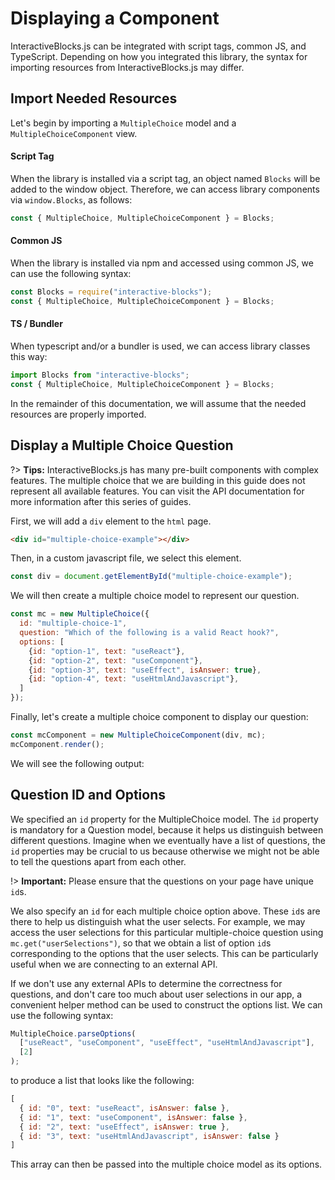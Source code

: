 # Displaying a Component

InteractiveBlocks.js can be integrated with script tags, common JS, and TypeScript.
Depending on how you integrated this library, the syntax for importing resources from InteractiveBlocks.js may differ.

## Import Needed Resources

Let's begin by importing a `MultipleChoice` model and a `MultipleChoiceComponent` view.

<!-- tabs:start -->
#### **Script Tag**
When the library is installed via a script tag, an object named `Blocks` will be added to the window object.
Therefore, we can access library components via `window.Blocks`, as follows:

```javascript
const { MultipleChoice, MultipleChoiceComponent } = Blocks;
```

#### **Common JS**

When the library is installed via npm and accessed using common JS, we can use the following syntax:

```javascript
const Blocks = require("interactive-blocks");
const { MultipleChoice, MultipleChoiceComponent } = Blocks;
```

#### **TS / Bundler**
When typescript and/or a bundler is used, we can access library classes this way:

```javascript
import Blocks from "interactive-blocks";
const { MultipleChoice, MultipleChoiceComponent } = Blocks;
```

<!-- tabs:end -->

In the remainder of this documentation, we will assume that the needed resources are properly imported.

## Display a Multiple Choice Question

?> **Tips:** InteractiveBlocks.js has many pre-built components with complex features. The multiple choice that we are building in this guide does not represent all available features. You can visit the API documentation for more information after this series of guides.

First, we will add a `div` element to the `html` page.

```html
<div id="multiple-choice-example"></div>
```

Then, in a custom javascript file, we select this element.

```javascript
const div = document.getElementById("multiple-choice-example");
```

We will then create a multiple choice model to represent our question.

```javascript
const mc = new MultipleChoice({
  id: "multiple-choice-1",
  question: "Which of the following is a valid React hook?",
  options: [
    {id: "option-1", text: "useReact"}, 
    {id: "option-2", text: "useComponent"},
    {id: "option-3", text: "useEffect", isAnswer: true},
    {id: "option-4", text: "useHtmlAndJavascript"},
  ]
});
```

Finally, let's create a multiple choice component to display our question:

```javascript
const mcComponent = new MultipleChoiceComponent(div, mc);
mcComponent.render();
```

We will see the following output:

<div id="multiple-choice-example"></div>

<script>
    const { MultipleChoice, MultipleChoiceComponent } = Blocks;
    
    const div = document.getElementById("multiple-choice-example");
    
    const mc = new MultipleChoice({
      id: "multiple-choice-1",
      question: "Which of the following is a valid React hook?",
      options: [
        {id: "option-1", text: "useReact"}, 
        {id: "option-2", text: "useComponent"},
        {id: "option-3", text: "useEffect", isAnswer: true},
        {id: "option-4", text: "useHtmlAndJavascript"},
      ]
    });
    
    const mcComponent = new MultipleChoiceComponent(div, mc);
    mcComponent.render();
</script>

## Question ID and Options

We specified an `id` property for the MultipleChoice model.
The `id` property is mandatory for a Question model, because it helps us distinguish between different questions. Imagine when we eventually have a list of questions, the `id` properties may be crucial to us because otherwise we might not be able to tell the questions apart from each other.

!> **Important:** Please ensure that the questions on your page have unique `id`s.

We also specify an `id` for each multiple choice option above. These `id`s are there to help us distinguish what the user selects. For example, we may access the user selections for this particular multiple-choice question using `mc.get("userSelections")`, so that we obtain a list of option `id`s corresponding to the options that the user selects.
This can be particularly useful when we are connecting to an external API.

If we don't use any external APIs to determine the correctness for questions, and don't care too much about user selections in our app, a convenient helper method can be used to construct the options list.
We can use the following syntax:

```javascript
MultipleChoice.parseOptions(
  ["useReact", "useComponent", "useEffect", "useHtmlAndJavascript"], 
  [2]
);
```

to produce a list that looks like the following:

```javascript
[
  { id: "0", text: "useReact", isAnswer: false },
  { id: "1", text: "useComponent", isAnswer: false },
  { id: "2", text: "useEffect", isAnswer: true },
  { id: "3", text: "useHtmlAndJavascript", isAnswer: false }
]
```

This array can then be passed into the multiple choice model as its options.
